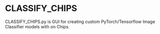 # CLASSIFY_CHIPS
CLASSIFY_CHIPS.py is GUI for creating custom PyTorch/Tensorflow Image Classifier models with on Chips.
